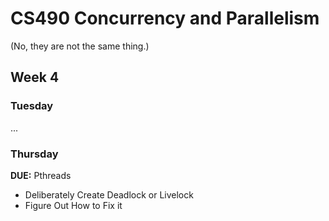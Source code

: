 # CS490 Concurrency and Parallelism
(No, they are not the same thing.)


## Week 4

### Tuesday
...


### Thursday
**DUE:** Pthreads
- Deliberately Create Deadlock or Livelock
- Figure Out How to Fix it
